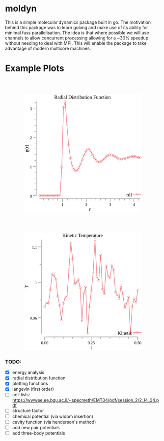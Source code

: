 # moldyn

This is a simple molecular dynamics package built in go. The motivation behind this package was to learn golang and make use of its ability for minimal fuss parallelisation. The idea is that where possible we will use channels to allow concurrent processing allowing for a ~30% speedup without needing to deal with MPI. This will enable the package to take advantage of modern multicore machines.

# Example Plots

<br/><br/>
<p align="center">
  <img src="points.png">
</p>

<br/><br/>
<p align="center">
  <img src="temps.png">
</p>


### TODO:
* [x] energy analysis 
* [x] radial distribution function
* [x] plotting functions
* [x] langevin (first order)
* [ ] cell lists: https://wwwee.ee.bgu.ac.il/~specmeth/EMT04/pdf/session_2/2_14_04.pdf 
* [ ] structure factor
* [ ] chemical potential (via widom insertion) 
* [ ] cavity function (via henderson's method)
* [ ] add new pair potentials
* [ ] add three-body potentials
